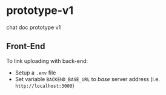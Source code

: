 # prototype-v1

chat doc prototype v1

## Front-End

To link uploading with back-end:

- Setup a `.env` file
- Set variable `BACKEND_BASE_URL` to _base_ server address (i.e. `http://localhost:3000`)
